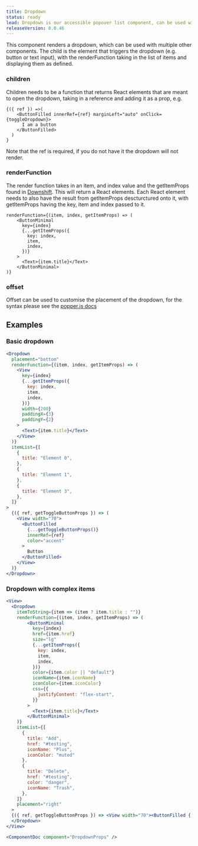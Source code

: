 ```yaml
---
title: Dropdown
status: ready
lead: Dropdown is our accessible popover list component, can be used with menus, searches and selects
releaseVersion: 0.0.46
---
```


This component renders a dropdown, which can be used with multiple other components. The child is the element that triggers the dropdown (e.g. button or text input), with the renderFunction taking in the list of items and displaying them as defined.

### children

Children needs to be a function that returns React elements that are meant to open the dropdown, taking in a reference and adding it as a prop, e.g.

```
{({ ref }) =>(
    <ButtonFilled innerRef={ref} marginLeft="auto" onClick={toggleDropdown}>
      I am a button
    </ButtonFilled>
  )
}
```

Note that the ref is required, if you do not have it the dropdown will not render.

### renderFunction

The render function takes in an item, and index value and the getItemProps found in [Downshift](https://github.com/paypal/downshift). This will return a React elements. Each React element needs to also have the result from getItemProps descturctured onto it, with getItemProps having the key, item and index passed to it.

```
renderFunction={(item, index, getItemProps) => (
    <ButtonMinimal
      key={index}
      {...getItemProps({
        key: index,
        item,
        index,
      })}
    >
      <Text>{item.title}</Text>
    </ButtonMinimal>
)}
```

### offset

Offset can be used to customise the placement of the dropdown, for the syntax please see the [popper.js docs](https://popper.js.org/popper-documentation.html#modifiers..offset)

## Examples

### Basic dropdown

```.jsx
<Dropdown
  placement="bottom"
  renderFunction={(item, index, getItemProps) => (
    <View
      key={index}
      {...getItemProps({
        key: index,
        item,
        index,
      })}
      width={200}
      paddingX={3}
      paddingY={2}
    >
      <Text>{item.title}</Text>
    </View>
  )}
  itemList={[
    {
      title: "Element 0",
    },
    {
      title: "Element 1",
    },
    {
      title: "Element 3",
    },
  ]}
>
  {({ ref, getToggleButtonProps }) => (
    <View width="70">
      <ButtonFilled
        {...getToggleButtonProps()}
        innerRef={ref}
        color="accent"
      >
        Button
      </ButtonFilled>
    </View>
  )}
</Dropdown>
```

### Dropdown with complex items

```.jsx
<View>
  <Dropdown
    itemToString={item => (item ? item.title : "")}
    renderFunction={(item, index, getItemProps) => (
        <ButtonMinimal
          key={index}
          href={item.href}
          size="lg"
          {...getItemProps({
            key: index,
            item,
            index,
          })}
          color={item.color || "default"}
          iconName={item.iconName}
          iconColor={item.iconColor}
          css={{
            justifyContent: "flex-start",
          }}
        >
          <Text>{item.title}</Text>
        </ButtonMinimal>
    )}
    itemList={[
      {
        title: "Add",
        href: "#testing",
        iconName: "Plus",
        iconColor: "muted"
      },
      {
        title: "Delete",
        href: "#testing",
        color: "danger",
        iconName: "Trash",
      },
    ]}
    placement="right"
  >
  {({ ref, getToggleButtonProps }) => <View width="70"><ButtonFilled {...getToggleButtonProps()} innerRef={ref} color="accent">Button</ButtonFilled></View>}
  </Dropdown>
</View>
```

```!.jsx
<ComponentDoc component="DropdownProps" />
```
